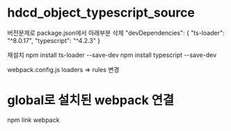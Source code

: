 # hdcd_object_typescript_source

버전문제로 package.json에서 아래부분 삭제
  "devDependencies": {
    "ts-loader": "^8.0.17",
    "typescript": "^4.2.3"
  }

재설치
npm install ts-loader --save-dev
npm install typescript --save-dev



webpack.config.js 
loaders => rules 변경



# global로 설치된 webpack 연결
npm link webpack